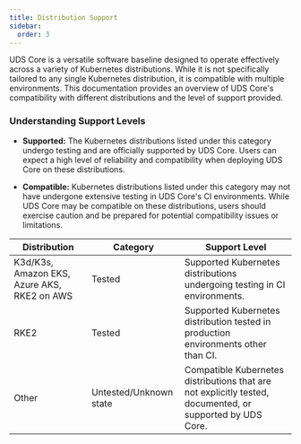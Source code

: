 ```yaml
---
title: Distribution Support
sidebar:
  order: 3
---
```


UDS Core is a versatile software baseline designed to operate effectively across a variety of Kubernetes distributions. While it is not specifically tailored to any single Kubernetes distribution, it is compatible with multiple environments. This documentation provides an overview of UDS Core's compatibility with different distributions and the level of support provided.

### Understanding Support Levels

- **Supported:** The Kubernetes distributions listed under this category undergo testing and are officially supported by UDS Core. Users can expect a high level of reliability and compatibility when deploying UDS Core on these distributions.

- **Compatible:** Kubernetes distributions listed under this category may not have undergone extensive testing in UDS Core's CI environments. While UDS Core may be compatible on these distributions, users should exercise caution and be prepared for potential compatibility issues or limitations.

| Distribution    | Category               | Support Level                                                                                             |
| --------------- | ---------------------- | --------------------------------------------------------------------------------------------------------- |
| K3d/K3s, Amazon EKS, Azure AKS, RKE2 on AWS | Tested                 | Supported Kubernetes distributions undergoing testing in CI environments.                                 |
| RKE2            | Tested                 | Supported Kubernetes distribution tested in production environments other than CI.                        |
| Other           | Untested/Unknown state | Compatible Kubernetes distributions that are not explicitly tested, documented, or supported by UDS Core. |
